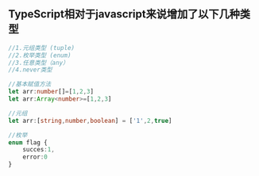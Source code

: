 ## TypeScript相对于javascript来说增加了以下几种类型

````typescript
//1.元组类型 (tuple)
//2.枚举类型 (enum)
//3.任意类型（any）
//4.never类型

//基本赋值方法
let arr:number[]=[1,2,3]
let arr:Array<number>=[1,2,3]

//元组
let arr:[string,number,boolean] = ['1',2,true]

//枚举
enum flag {
    succes:1,
    error:0
}
````